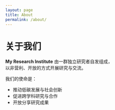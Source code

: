```yaml
---
layout: page
title: About
permalink: /about/
---
```


# 关于我们

**My Research Institute** 由一群独立研究者自发组成，  
以非营利、开放的方式开展研究与交流。  

我们的使命是：  
- 推动低碳发展与社会创新  
- 促进跨学科研究与合作  
- 开放分享研究成果  
